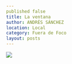 ```yaml
---
published false
title: La ventana
author: ANDRÉS SÁNCHEZ
location: Local
category: Fuera de Foco
layout: posts
---
```


![](http://i.imgur.com/SJnw3ajm.jpg)
